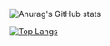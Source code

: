 ![Anurag's GitHub stats](https://github-readme-stats.vercel.app/api?username=Nyanchl&show_icons=true&theme=tokyonight)

[![Top Langs](https://github-readme-stats.vercel.app/api/top-langs/?username=Nyanchl&hide=javascript,html)](https://github.com/anuraghazra/github-readme-stats)
